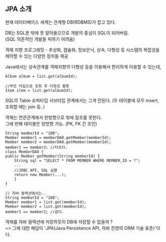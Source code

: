 ## JPA 소개

현재 데이터베이스 세계는 관계형 DB(RDBMS)가 잡고 있다.

DB는 SQL문 밖에 못 알아들으므로 개발의 중심이 SQL이 되어버림.<br>
(SQL 의존적인 개발을 피하기 어려움)

객체 지향 프로그래밍 - 추상화, 캡슐화, 정보은닉, 상속, 다형성 등 시스템의 복잡성을 제어할 수 있는 다양한 장치들 제공

Java에서는 상속관계를 객체지향의 다형성 등을 이용해서 편리하게 이용할 수 있는데,

```
Album album = list.get(albumId);

//부모 타입으로 조회 후 다형성 활용
Item item = list.get(albumId);
```

SQL의 Table 슈퍼타입 서브타입 관계에서는 그게 안된다. (두 테이블에 모두 insert, 조회할 때는 join 등..)

객체는 연관관계에서 한방향으로 밖에 참조를 못한다.<br>
그에 반해 테이블은 양방향 가능. (PK, FK 간 조인)

```
String memberId = "100";
Member member1 = memberDAO.getMember(memberId);
Member member2 = memberDAO.getMember(memberId);
member1 == member2; //다르다.
class MemberDAO {
public Member getMember(String memberId) {
    String sql = "SELECT * FROM MEMBER WHERE MEMBER_ID = ?";
    ...
    //JDBC API, SQL 실행
    return new Member(...);
    }
}

// 자바 컬렉션에서는..
String memberId = "100";
Member member1 = list.get(memberId);
Member member2 = list.get(memberId);
member1 == member2; //같다.

```

객체를 자바 컬렉션에 저장하듯이 DB에 저장할 수 없을까 ? <br>
=> 그에 대한 해답이 'JPA(Java Persistence API, 자바 진영의 ORM 기술 표준)'이다.
